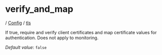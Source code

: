 # verify_and_map

/ [Config](../../README.md) / [tls](../README.md) 

If true, require and verify client certificates and map certificate values for authentication. Does not apply to monitoring.

*Default value*: `false`

